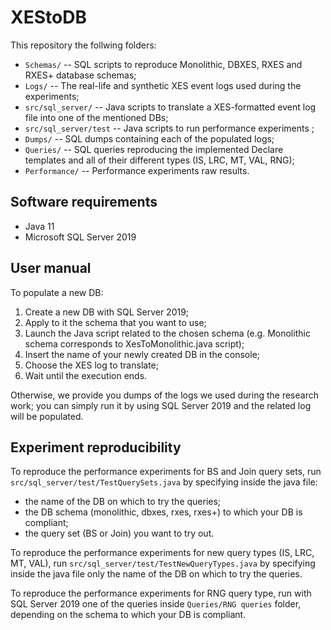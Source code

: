 # XEStoDB

This repository the follwing folders:
- `Schemas/` -- SQL scripts to reproduce Monolithic, DBXES, RXES and RXES+ database schemas;
- `Logs/` -- The real-life and synthetic XES event logs used during the experiments;
- `src/sql_server/` -- Java scripts to translate a XES-formatted event log file into one of the mentioned DBs;
- `src/sql_server/test` -- Java scripts to run performance experiments ;
- `Dumps/` -- SQL dumps containing each of the populated logs;
- `Queries/` -- SQL queries reproducing the implemented Declare templates and all of their different types (IS, LRC, MT, VAL, RNG);
- `Performance/` -- Performance experiments raw results.

## Software requirements

- Java 11
- Microsoft SQL Server 2019

## User manual

To populate a new DB:
1. Create a new DB with SQL Server 2019;
2. Apply to it the schema that you want to use;
3. Launch the Java script related to the chosen schema (e.g. Monolithic schema corresponds to XesToMonolithic.java script);
4. Insert the name of your newly created DB in the console;
5. Choose the XES log to translate;
6. Wait until the execution ends.

Otherwise, we provide you dumps of the logs we used during the research work; you can simply run it by using SQL Server 2019 and the related log will be populated.

## Experiment reproducibility

To reproduce the performance experiments for BS and Join query sets, run `src/sql_server/test/TestQuerySets.java` by specifying inside the java file:
- the name of the DB on which to try the queries;
- the DB schema (monolithic, dbxes, rxes, rxes+) to which your DB is compliant;
- the query set (BS or Join) you want to try out.

To reproduce the performance experiments for new query types (IS, LRC, MT, VAL), run `src/sql_server/test/TestNewQueryTypes.java` by specifying inside the java file only the name of the DB on which to try the queries.

To reproduce the performance experiments for RNG query type, run with SQL Server 2019 one of the queries inside `Queries/RNG queries` folder, depending on the schema to which your DB is compliant.
